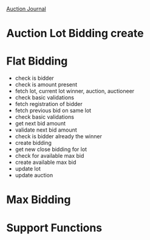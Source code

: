 [Auction Journal](../../index.md)

# Auction Lot Bidding create

# Flat Bidding

- check is bidder
- check is amount present
- fetch lot, current lot winner, auction, auctioneer
- check basic validations
- fetch registration of bidder
- fetch previous bid on same lot
- check basic validations
- get next bid amount
- validate next bid amount
- check is bidder already the winner
- create bidding
- get new close bidding for lot
- check for available max bid
- create available max bid
- update lot
- update auction

# Max Bidding

# Support Functions
